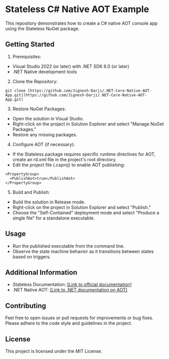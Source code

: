 # Stateless C# Native AOT Example

This repository demonstrates how to create a C# native AOT console app using the Stateless NuGet package.

## Getting Started

1. Prerequisites:

- Visual Studio 2022 (or later) with .NET SDK 6.0 (or later)
- .NET Native development tools

2. Clone the Repository:
```
git clone [https://github.com/Jignesh-Darji/.NET-Core-Native-AOT-App.git](https://github.com/Jignesh-Darji/.NET-Core-Native-AOT-App.git)
```
3. Restore NuGet Packages:

- Open the solution in Visual Studio.
- Right-click on the project in Solution Explorer and select "Manage NuGet Packages."
- Restore any missing packages.

4. Configure AOT (if necessary):

- If the Stateless package requires specific runtime directives for AOT, create an rd.xml file in the project's root directory.
- Edit the project file (.csproj) to enable AOT publishing:
```
<PropertyGroup>
  <PublishAot>true</PublishAot>
</PropertyGroup>
``` 
5. Build and Publish:

- Build the solution in Release mode.
- Right-click on the project in Solution Explorer and select "Publish."
- Choose the "Self-Contained" deployment mode and select "Produce a single file" for a standalone executable.

## Usage

- Run the published executable from the command line.
- Observe the state machine behavior as it transitions between states based on triggers.
 
## Additional Information

- Stateless Documentation: [[Link to official documentation]](https://www.nuget.org/packages/Stateless/)
- .NET Native AOT: [[Link to .NET documentation on AOT]](https://learn.microsoft.com/en-us/dotnet/core/deploying/native-aot/?tabs=net7%2Cwindows)

## Contributing

Feel free to open issues or pull requests for improvements or bug fixes.
Please adhere to the code style and guidelines in the project.

## License

This project is licensed under the MIT License.
